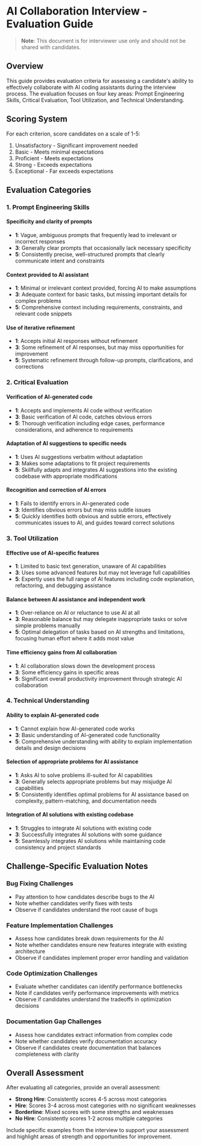 # AI Collaboration Interview - Evaluation Guide

> **Note**: This document is for interviewer use only and should not be shared with candidates.

## Overview
This guide provides evaluation criteria for assessing a candidate's ability to effectively collaborate with AI coding assistants during the interview process. The evaluation focuses on four key areas: Prompt Engineering Skills, Critical Evaluation, Tool Utilization, and Technical Understanding.

## Scoring System
For each criterion, score candidates on a scale of 1-5:
1. Unsatisfactory - Significant improvement needed
2. Basic - Meets minimal expectations
3. Proficient - Meets expectations
4. Strong - Exceeds expectations
5. Exceptional - Far exceeds expectations

## Evaluation Categories

### 1. Prompt Engineering Skills

#### Specificity and clarity of prompts
- **1**: Vague, ambiguous prompts that frequently lead to irrelevant or incorrect responses
- **3**: Generally clear prompts that occasionally lack necessary specificity
- **5**: Consistently precise, well-structured prompts that clearly communicate intent and constraints

#### Context provided to AI assistant
- **1**: Minimal or irrelevant context provided, forcing AI to make assumptions
- **3**: Adequate context for basic tasks, but missing important details for complex problems
- **5**: Comprehensive context including requirements, constraints, and relevant code snippets

#### Use of iterative refinement
- **1**: Accepts initial AI responses without refinement
- **3**: Some refinement of AI responses, but may miss opportunities for improvement
- **5**: Systematic refinement through follow-up prompts, clarifications, and corrections

### 2. Critical Evaluation

#### Verification of AI-generated code
- **1**: Accepts and implements AI code without verification
- **3**: Basic verification of AI code, catches obvious errors
- **5**: Thorough verification including edge cases, performance considerations, and adherence to requirements

#### Adaptation of AI suggestions to specific needs
- **1**: Uses AI suggestions verbatim without adaptation
- **3**: Makes some adaptations to fit project requirements
- **5**: Skillfully adapts and integrates AI suggestions into the existing codebase with appropriate modifications

#### Recognition and correction of AI errors
- **1**: Fails to identify errors in AI-generated code
- **3**: Identifies obvious errors but may miss subtle issues
- **5**: Quickly identifies both obvious and subtle errors, effectively communicates issues to AI, and guides toward correct solutions

### 3. Tool Utilization

#### Effective use of AI-specific features
- **1**: Limited to basic text generation, unaware of AI capabilities
- **3**: Uses some advanced features but may not leverage full capabilities
- **5**: Expertly uses the full range of AI features including code explanation, refactoring, and debugging assistance

#### Balance between AI assistance and independent work
- **1**: Over-reliance on AI or reluctance to use AI at all
- **3**: Reasonable balance but may delegate inappropriate tasks or solve simple problems manually
- **5**: Optimal delegation of tasks based on AI strengths and limitations, focusing human effort where it adds most value

#### Time efficiency gains from AI collaboration
- **1**: AI collaboration slows down the development process
- **3**: Some efficiency gains in specific areas
- **5**: Significant overall productivity improvement through strategic AI collaboration

### 4. Technical Understanding

#### Ability to explain AI-generated code
- **1**: Cannot explain how AI-generated code works
- **3**: Basic understanding of AI-generated code functionality
- **5**: Comprehensive understanding with ability to explain implementation details and design decisions

#### Selection of appropriate problems for AI assistance
- **1**: Asks AI to solve problems ill-suited for AI capabilities
- **3**: Generally selects appropriate problems but may misjudge AI capabilities
- **5**: Consistently identifies optimal problems for AI assistance based on complexity, pattern-matching, and documentation needs

#### Integration of AI solutions with existing codebase
- **1**: Struggles to integrate AI solutions with existing code
- **3**: Successfully integrates AI solutions with some guidance
- **5**: Seamlessly integrates AI solutions while maintaining code consistency and project standards

## Challenge-Specific Evaluation Notes

### Bug Fixing Challenges
- Pay attention to how candidates describe bugs to the AI
- Note whether candidates verify fixes with tests
- Observe if candidates understand the root cause of bugs

### Feature Implementation Challenges
- Assess how candidates break down requirements for the AI
- Note whether candidates ensure new features integrate with existing architecture
- Observe if candidates implement proper error handling and validation

### Code Optimization Challenges
- Evaluate whether candidates can identify performance bottlenecks
- Note if candidates verify performance improvements with metrics
- Observe if candidates understand the tradeoffs in optimization decisions

### Documentation Gap Challenges
- Assess how candidates extract information from complex code
- Note whether candidates verify documentation accuracy
- Observe if candidates create documentation that balances completeness with clarity

## Overall Assessment

After evaluating all categories, provide an overall assessment:

- **Strong Hire**: Consistently scores 4-5 across most categories
- **Hire**: Scores 3-4 across most categories with no significant weaknesses
- **Borderline**: Mixed scores with some strengths and weaknesses
- **No Hire**: Consistently scores 1-2 across multiple categories

Include specific examples from the interview to support your assessment and highlight areas of strength and opportunities for improvement.
